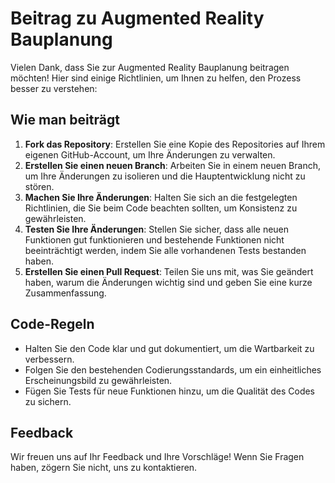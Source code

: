 # Beitrag zu Augmented Reality Bauplanung

Vielen Dank, dass Sie zur Augmented Reality Bauplanung beitragen möchten! Hier sind einige Richtlinien, um Ihnen zu helfen, den Prozess besser zu verstehen:

## Wie man beiträgt
1. **Fork das Repository**: Erstellen Sie eine Kopie des Repositories auf Ihrem eigenen GitHub-Account, um Ihre Änderungen zu verwalten.
2. **Erstellen Sie einen neuen Branch**: Arbeiten Sie in einem neuen Branch, um Ihre Änderungen zu isolieren und die Hauptentwicklung nicht zu stören.
3. **Machen Sie Ihre Änderungen**: Halten Sie sich an die festgelegten Richtlinien, die Sie beim Code beachten sollten, um Konsistenz zu gewährleisten.
4. **Testen Sie Ihre Änderungen**: Stellen Sie sicher, dass alle neuen Funktionen gut funktionieren und bestehende Funktionen nicht beeinträchtigt werden, indem Sie alle vorhandenen Tests bestanden haben.
5. **Erstellen Sie einen Pull Request**: Teilen Sie uns mit, was Sie geändert haben, warum die Änderungen wichtig sind und geben Sie eine kurze Zusammenfassung.

## Code-Regeln
- Halten Sie den Code klar und gut dokumentiert, um die Wartbarkeit zu verbessern.
- Folgen Sie den bestehenden Codierungsstandards, um ein einheitliches Erscheinungsbild zu gewährleisten.
- Fügen Sie Tests für neue Funktionen hinzu, um die Qualität des Codes zu sichern.

## Feedback
Wir freuen uns auf Ihr Feedback und Ihre Vorschläge! Wenn Sie Fragen haben, zögern Sie nicht, uns zu kontaktieren.